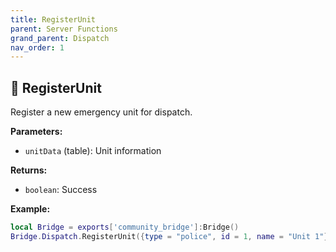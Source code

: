 ```yaml
---
title: RegisterUnit
parent: Server Functions
grand_parent: Dispatch
nav_order: 1
---
```


## 🔹 RegisterUnit

Register a new emergency unit for dispatch.

**Parameters:**
- `unitData` (table): Unit information

**Returns:**
- `boolean`: Success

**Example:**
```lua
local Bridge = exports['community_bridge']:Bridge()
Bridge.Dispatch.RegisterUnit({type = "police", id = 1, name = "Unit 1"})
```
